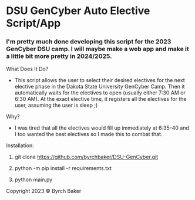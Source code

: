 # DSU GenCyber Auto Elective Script/App

### I'm pretty much done developing this script for the 2023 GenCyber DSU camp. I will maybe make a web app and make it a little bit more pretty in 2024/2025.

What Does It Do?
  - This script allows the user to select their desired electives for the next elective phase in the Dakota State University GenCyber Camp. Then it automatically waits for the electives to open (usually either 7:30 AM or 6:30 AM). At the exact elective time, it registers all the electives for the user, assuming the user is sleep ;)

Why?
  - I was tired that all the electives would fill up immediately at 6:35-40 and I too wanted the best electives so I made this to combat that.

Installation:

1. git clone https://github.com/byrchbaker/DSU-GenCyber.git

2. python -m pip install -r requirements.txt

3. python main.py

Copyright 2023 © Byrch Baker
